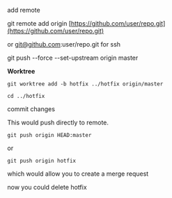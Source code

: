 add remote

git remote add origin [https://github.com/user/repo.git](https://github.com/user/repo.git)

or git@github.com:user/repo.git for ssh

git push --force --set-upstream origin master

**Worktree**

`git worktree add -b hotfix ../hotfix origin/master`

`cd ../hotfix`

commit changes

This would push directly to remote.

`git push origin HEAD:master`

or

`git push origin hotfix`

which would allow you to create a merge request

now you could delete hotfix

